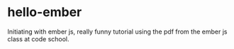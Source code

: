 hello-ember
===========

Initiating with ember js, really funny tutorial using the pdf from the ember js class at code school.
